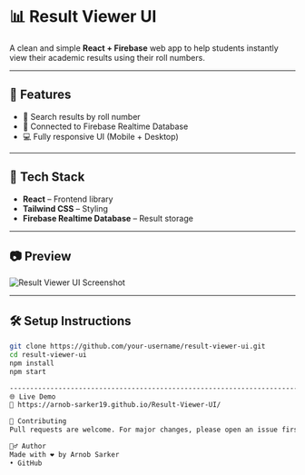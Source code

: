 # 📊 Result Viewer UI

A clean and simple **React + Firebase** web app to help students instantly view their academic results using their roll numbers.

---

## 🚀 Features

- 🔎 Search results by roll number
- 📡 Connected to Firebase Realtime Database
- 💻 Fully responsive UI (Mobile + Desktop)


---

## 🧩 Tech Stack

- **React** – Frontend library
- **Tailwind CSS** – Styling
- **Firebase Realtime Database** – Result storage

---

## 📷 Preview

![Result Viewer UI Screenshot](https://your-screenshot-url.com/screenshot.png)

---

## 🛠️ Setup Instructions

```bash
git clone https://github.com/your-username/result-viewer-ui.git
cd result-viewer-ui
npm install
npm start

-----------------------------------------------------------------------------------------------------------------------------
🌐 Live Demo
🔗 https://arnob-sarker19.github.io/Result-Viewer-UI/

🤝 Contributing
Pull requests are welcome. For major changes, please open an issue first.

🙋‍♂️ Author
Made with ❤️ by Arnob Sarker
• GitHub